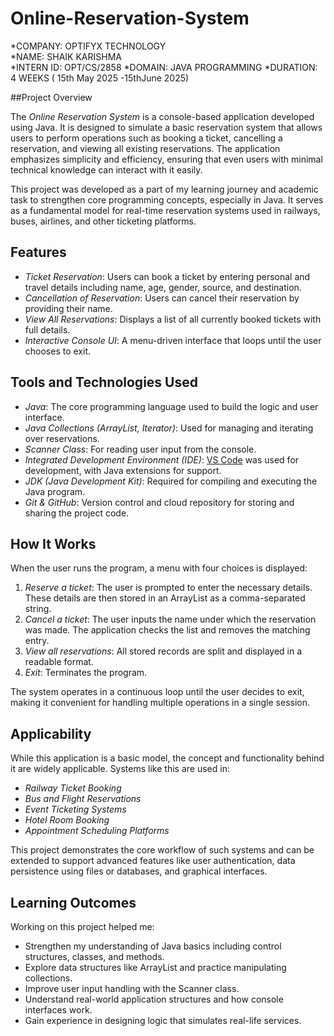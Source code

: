 # Online-Reservation-System

*COMPANY: OPTIFYX TECHNOLOGY  
*NAME: SHAIK KARISHMA  
*INTERN ID: OPT/CS/2858 
*DOMAIN: JAVA PROGRAMMING 
*DURATION: 4 WEEKS (  15th May 2025 -15thJune 2025)



##Project Overview

The *Online Reservation System* is a console-based application developed using Java. It is designed to simulate a basic reservation system that allows users to perform operations such as booking a ticket, cancelling a reservation, and viewing all existing reservations. The application emphasizes simplicity and efficiency, ensuring that even users with minimal technical knowledge can interact with it easily.

This project was developed as a part of my learning journey and academic task to strengthen core programming concepts, especially in Java. It serves as a fundamental model for real-time reservation systems used in railways, buses, airlines, and other ticketing platforms.

## Features

- *Ticket Reservation*: Users can book a ticket by entering personal and travel details including name, age, gender, source, and destination.
- *Cancellation of Reservation*: Users can cancel their reservation by providing their name.
- *View All Reservations*: Displays a list of all currently booked tickets with full details.
- *Interactive Console UI*: A menu-driven interface that loops until the user chooses to exit.

## Tools and Technologies Used

- *Java*: The core programming language used to build the logic and user interface.
- *Java Collections (ArrayList, Iterator)*: Used for managing and iterating over reservations.
- *Scanner Class*: For reading user input from the console.
- *Integrated Development Environment (IDE)*: [VS Code](https://code.visualstudio.com/) was used for development, with Java extensions for support.
- *JDK (Java Development Kit)*: Required for compiling and executing the Java program.
- *Git & GitHub*: Version control and cloud repository for storing and sharing the project code.

## How It Works

When the user runs the program, a menu with four choices is displayed:

1. *Reserve a ticket*: The user is prompted to enter the necessary details. These details are then stored in an ArrayList as a comma-separated string.
2. *Cancel a ticket*: The user inputs the name under which the reservation was made. The application checks the list and removes the matching entry.
3. *View all reservations*: All stored records are split and displayed in a readable format.
4. *Exit*: Terminates the program.

The system operates in a continuous loop until the user decides to exit, making it convenient for handling multiple operations in a single session.

## Applicability

While this application is a basic model, the concept and functionality behind it are widely applicable. Systems like this are used in:

- *Railway Ticket Booking*
- *Bus and Flight Reservations*
- *Event Ticketing Systems*
- *Hotel Room Booking*
- *Appointment Scheduling Platforms*

This project demonstrates the core workflow of such systems and can be extended to support advanced features like user authentication, data persistence using files or databases, and graphical interfaces.

## Learning Outcomes

Working on this project helped me:

- Strengthen my understanding of Java basics including control structures, classes, and methods.
- Explore data structures like ArrayList and practice manipulating collections.
- Improve user input handling with the Scanner class.
- Understand real-world application structures and how console interfaces work.
- Gain experience in designing logic that simulates real-life services.

